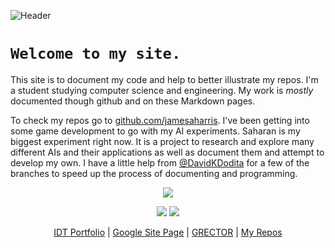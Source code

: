 <p><img src="https://raw.githubusercontent.com/jamesaharris/amesjarris.com/cd490c707cb8b1cbe4ae89a1e45b63ae9e7fdb85/assets/header.svg" alt="Header" /></p>

# `Welcome to my site.`

This site is to document my code and help to better illustrate my repos. I'm a student studying computer science and engineering. My work is *mostly* documented though github and on these Markdown pages.

To check my repos go to [github.com/jamesaharris](github.com/jamesaharris). I've been getting into some game development to go with my AI experiments. Saharan is my biggest experiment right now. It is a project to research and explore many different AIs and their applications as well as document them and attempt to develop my own. I have a little help from [@DavidKDodita](https://www.github.com/DavidKDodita) for a few of the branches to speed up the process of documenting and programming. 

<p align="center">
<a href="https://github.com/anuraghazra/convoychat">
  <img align="center" src="https://github-readme-stats.vercel.app/api/top-langs/?username=jamesaharris&hide=html&theme=light&layout=compact" />
</a>
</p>


<p align="center">
  <img src="https://github-readme-stats.vercel.app/api/pin/?username=jamesaharris&repo=will-and-gill"/> <img src="https://github-readme-stats.vercel.app/api/pin/?username=jamesaharris&repo=Saharan-Echo"/>
</p>

<p align="center">
  <a href="https://github.amesjarris.com/404.html">IDT Portfolio</a> | <a href=https://crossroads.jamesaharris.us>Google Site Page</a> | <a href="https://grector.dev">GRECTOR</a> | <a href="https://github.com/jamesaharris">My Repos<a>
</p>
